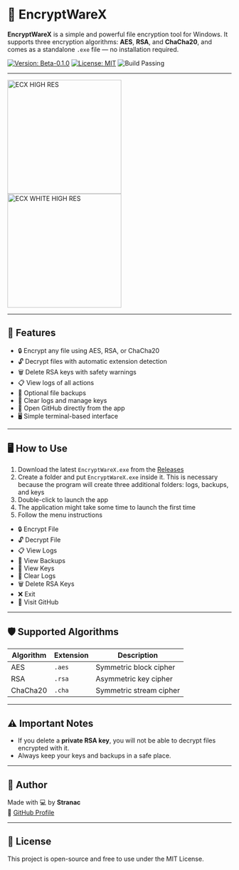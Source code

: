 # 🔐 EncryptWareX

**EncryptWareX** is a simple and powerful file encryption tool for Windows. It supports three encryption algorithms: **AES**, **RSA**, and **ChaCha20**, and comes as a standalone `.exe` file — no installation required.

[![Version: Beta-0.1.0](https://img.shields.io/badge/version-beta--0.1.0-yellow)](https://github.com/Str4nac/EncryptWareX/releases)
[![License: MIT](https://img.shields.io/badge/license-MIT-blue)](https://github.com/Str4nac/EncryptWareX/tree/main?tab=MIT-1-ov-file)
![Build Passing](https://img.shields.io/badge/build-passing-brightgreen)

---

<img width="256" height="256" alt="ECX HIGH RES" src="https://github.com/user-attachments/assets/680b1d23-d97a-4a29-9077-68f2a338958e" />
<img width="256" height="256" alt="ECX WHITE HIGH RES" src="https://github.com/user-attachments/assets/2f3ba1b9-b077-47d8-8543-e69172090da3" />

---

## 🚀 Features

- 🔒 Encrypt any file using AES, RSA, or ChaCha20
- 🔓 Decrypt files with automatic extension detection
- 🗑️ Delete RSA keys with safety warnings
- 📋 View logs of all actions
- 💾 Optional file backups
- 🧹 Clear logs and manage keys
- 🔗 Open GitHub directly from the app
- 🖥️ Simple terminal-based interface

---

## 🖥️ How to Use

1. Download the latest `EncryptWareX.exe` from the [Releases](https://github.com/Str4nac/EncryptWareX/releases)
2. Create a folder and put `EncryptWareX.exe` inside it. This is necessary because the program will create three additional folders: logs, backups, and keys
3. Double-click to launch the app
4. The application might take some time to launch the first time
5. Follow the menu instructions

- 🔒 Encrypt File
- 🔓 Decrypt File
- 📋 View Logs
- 💾 View Backups
- 🔑 View Keys
- 🧹 Clear Logs
- 🗑️ Delete RSA Keys
- ❌ Exit
- 🔗 Visit GitHub


---

## 🛡️ Supported Algorithms

| Algorithm  | Extension | Description               |
|------------|-----------|---------------------------|
| AES        | `.aes`    | Symmetric block cipher    |
| RSA        | `.rsa`    | Asymmetric key cipher     |
| ChaCha20   | `.cha`    | Symmetric stream cipher   |

---

## ⚠️ Important Notes

- If you delete a **private RSA key**, you will not be able to decrypt files encrypted with it.
- Always keep your keys and backups in a safe place.

---

## 👤 Author

Made with 💻 by **Stranac**  
🔗 [GitHub Profile](https://github.com/Str4nac)

---

## 📄 License

This project is open-source and free to use under the MIT License.
